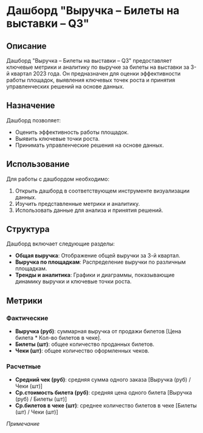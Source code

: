 # Дашборд "Выручка – Билеты на выставки – Q3"

## Описание
Дашборд "Выручка – Билеты на выставки – Q3" предоставляет ключевые метрики и аналитику по выручке за билеты на выставки за 3-й квартал 2023 года. Он предназначен для оценки эффективности работы площадок, выявления ключевых точек роста и принятия управленческих решений на основе данных.

## Назначение
Дашборд позволяет:
- Оценить эффективность работы площадок.
- Выявить ключевые точки роста.
- Принимать управленческие решения на основе данных.

## Использование
Для работы с дашбордом необходимо:
1. Открыть дашборд в соответствующем инструменте визуализации данных.
2. Изучить представленные метрики и аналитику.
3. Использовать данные для анализа и принятия решений.

## Структура
Дашборд включает следующие разделы:
- **Общая выручка**: Отображение общей выручки за 3-й квартал.
- **Выручка по площадкам**: Распределение выручки по различным площадкам.
- **Тренды и аналитика**: Графики и диаграммы, показывающие динамику выручки и ключевые точки роста.

## Метрики
### Фактические
- **Выручка (руб)**: суммарная выручка от продажи билетов [Цена билета * Кол-во билетов в чеке].
- **Билеты (шт)**: общее количество проданных билетов. 
- **Чеки (шт)**: общее количество оформленных чеков. 
### Расчетные
- **Средний чек (руб)**: средняя сумма одного заказа [Выручка (руб) / Чеки (шт)]
- **Ср.стоимость билета (руб)**: средняя цена одного билета [Выручка (руб) / Билеты (шт)]
- **Ср.билетов в чеке (шт)**: среднее количество билетов в чеке [Билеты (шт) / Чеки (шт)]

*Примечание*
